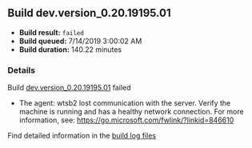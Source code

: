 ## Build dev.version_0.20.19195.01
- **Build result:** `failed`
- **Build queued:** 7/14/2019 3:00:02 AM
- **Build duration:** 140.22 minutes
### Details
Build [dev.version_0.20.19195.01](https://winappstudio.visualstudio.com/web/build.aspx?pcguid=a4ef43be-68ce-4195-a619-079b4d9834c2&builduri=vstfs%3a%2f%2f%2fBuild%2fBuild%2f29586) failed

+ The agent: wtsb2 lost communication with the server. Verify the machine is running and has a healthy network connection. For more information, see: https://go.microsoft.com/fwlink/?linkid=846610

Find detailed information in the [build log files](https://uwpctdiags.blob.core.windows.net/buildlogs/dev.version_0.20.19195.01_logs.zip)
